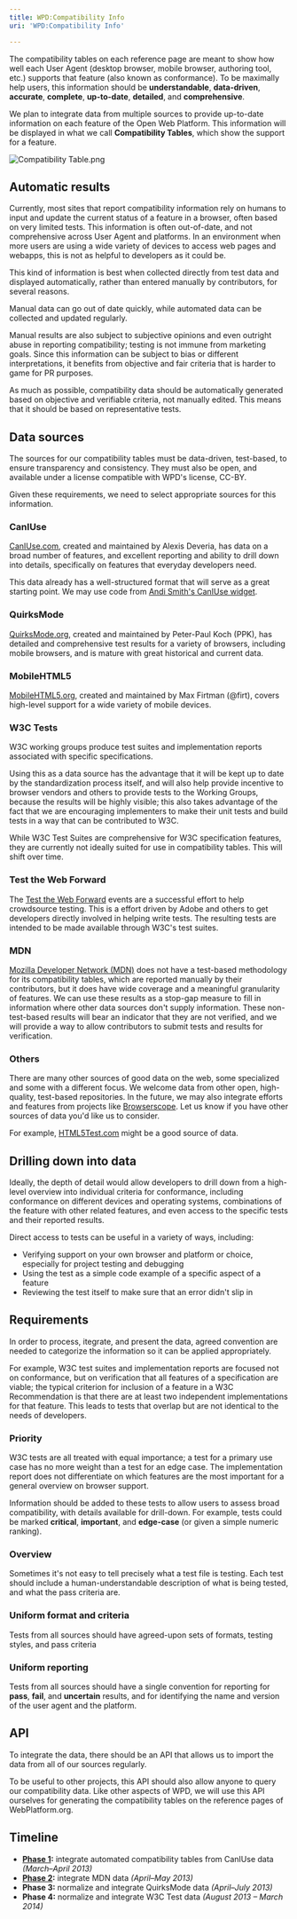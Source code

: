 ```yaml
---
title: WPD:Compatibility Info
uri: 'WPD:Compatibility Info'

---
```

The compatibility tables on each reference page are meant to show how well each User Agent (desktop browser, mobile browser, authoring tool, etc.) supports that feature (also known as conformance). To be maximally help users, this information should be **understandable**, **data-driven**, **accurate**, **complete**, **up-to-date**, **detailed**, and **comprehensive**.

We plan to integrate data from multiple sources to provide up-to-date information on each feature of the Open Web Platform. This information will be displayed in what we call **Compatibility Tables**, which show the support for a feature.

![Compatibility Table.png](/WPD/assets/public/4/49/Compatibility_Table.png)

## <span>Automatic results</span>

Currently, most sites that report compatibility information rely on humans to input and update the current status of a feature in a browser, often based on very limited tests. This information is often out-of-date, and not comprehensive across User Agent and platforms. In an environment when more users are using a wide variety of devices to access web pages and webapps, this is not as helpful to developers as it could be.

This kind of information is best when collected directly from test data and displayed automatically, rather than entered manually by contributors, for several reasons.

Manual data can go out of date quickly, while automated data can be collected and updated regularly.

Manual results are also subject to subjective opinions and even outright abuse in reporting compatibility; testing is not immune from marketing goals. Since this information can be subject to bias or different interpretations, it benefits from objective and fair criteria that is harder to game for PR purposes.

As much as possible, compatibility data should be automatically generated based on objective and verifiable criteria, not manually edited. This means that it should be based on representative tests.

## <span>Data sources</span>

The sources for our compatibility tables must be data-driven, test-based, to ensure transparency and consistency. They must also be open, and available under a license compatible with WPD's license, CC-BY.

Given these requirements, we need to select appropriate sources for this information.

### <span>CanIUse</span>

[CanIUse.com](http://caniuse.com/), created and maintained by Alexis Deveria, has data on a broad number of features, and excellent reporting and ability to drill down into details, specifically on features that everyday developers need.

This data already has a well-structured format that will serve as a great starting point. We may use code from [Andi Smith's CanIUse widget](http://andismith.github.com/caniuse-widget/).

### <span>QuirksMode</span>

[QuirksMode.org](http://www.quirksmode.org/compatibility.html), created and maintained by Peter-Paul Koch (PPK), has detailed and comprehensive test results for a variety of browsers, including mobile browsers, and is mature with great historical and current data.

### <span>MobileHTML5</span>

[MobileHTML5.org](http://mobilehtml5.org/), created and maintained by Max Firtman (@firt), covers high-level support for a wide variety of mobile devices.

### <span>W3C Tests</span>

W3C working groups produce test suites and implementation reports associated with specific specifications.

Using this as a data source has the advantage that it will be kept up to date by the standardization process itself, and will also help provide incentive to browser vendors and others to provide tests to the Working Groups, because the results will be highly visible; this also takes advantage of the fact that we are encouraging implementers to make their unit tests and build tests in a way that can be contributed to W3C.

While W3C Test Suites are comprehensive for W3C specification features, they are currently not ideally suited for use in compatibility tables. This will shift over time.

### <span>Test the Web Forward</span>

The [Test the Web Forward](http://testthewebforward.org/) events are a successful effort to help crowdsource testing. This is a effort driven by Adobe and others to get developers directly involved in helping write tests. The resulting tests are intended to be made available through W3C's test suites.

### <span>MDN</span>

[Mozilla Developer Network (MDN)](https://developer.mozilla.org/) does not have a test-based methodology for its compatibility tables, which are reported manually by their contributors, but it does have wide coverage and a meaningful granularity of features. We can use these results as a stop-gap measure to fill in information where other data sources don't supply information. These non-test-based results will bear an indicator that they are not verified, and we will provide a way to allow contributors to submit tests and results for verification.

### <span>Others</span>

There are many other sources of good data on the web, some specialized and some with a different focus. We welcome data from other open, high-quality, test-based repositories. In the future, we may also integrate efforts and features from projects like [Browserscope](http://www.browserscope.org/). Let us know if you have other sources of data you'd like us to consider.

For example, [HTML5Test.com](http://html5test.com/) might be a good source of data.

## <span>Drilling down into data</span>

Ideally, the depth of detail would allow developers to drill down from a high-level overview into individual criteria for conformance, including conformance on different devices and operating systems, combinations of the feature with other related features, and even access to the specific tests and their reported results.

Direct access to tests can be useful in a variety of ways, including:

-   Verifying support on your own browser and platform or choice, especially for project testing and debugging
-   Using the test as a simple code example of a specific aspect of a feature
-   Reviewing the test itself to make sure that an error didn't slip in

## <span>Requirements</span>

In order to process, itegrate, and present the data, agreed convention are needed to categorize the information so it can be applied appropriately.

For example, W3C test suites and implementation reports are focused not on conformance, but on verification that all features of a specification are viable; the typical criterion for inclusion of a feature in a W3C Recommendation is that there are at least two independent implementations for that feature. This leads to tests that overlap but are not identical to the needs of developers.

### <span>Priority</span>

W3C tests are all treated with equal importance; a test for a primary use case has no more weight than a test for an edge case. The implementation report does not differentiate on which features are the most important for a general overview on browser support.

Information should be added to these tests to allow users to assess broad compatibility, with details available for drill-down. For example, tests could be marked **critical**, **important**, and **edge-case** (or given a simple numeric ranking).

### <span>Overview</span>

Sometimes it's not easy to tell precisely what a test file is testing. Each test should include a human-understandable description of what is being tested, and what the pass criteria are.

### <span>Uniform format and criteria</span>

Tests from all sources should have agreed-upon sets of formats, testing styles, and pass criteria

### <span>Uniform reporting</span>

Tests from all sources should have a single convention for reporting for **pass**, **fail**, and **uncertain** results, and for identifying the name and version of the user agent and the platform.

## <span>API</span>

To integrate the data, there should be an API that allows us to import the data from all of our sources regularly.

To be useful to other projects, this API should also allow anyone to query our compatibility data. Like other aspects of WPD, we will use this API ourselves for generating the compatibility tables on the reference pages of WebPlatform.org.

## <span>Timeline</span>

-   **[Phase 1](/WPD:Compatibility_Info/Phase_1):** integrate automated compatibility tables from CanIUse data *(March–April 2013)*
-   **[Phase 2](/WPD:Compatibility_Info/Phase_2):** integrate MDN data *(April–May 2013)*
-   **Phase 3:** normalize and integrate QuirksMode data *(April–July 2013)*
-   **Phase 4:** normalize and integrate W3C Test data *(August 2013 – March 2014)*
